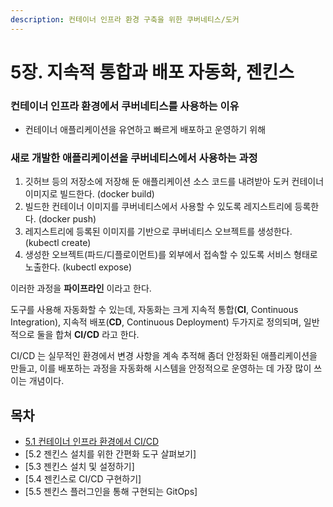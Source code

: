 ```yaml
---
description: 컨테이너 인프라 환경 구축을 위한 쿠버네티스/도커
---
```


# 5장. 지속적 통합과 배포 자동화, 젠킨스

### 컨테이너 인프라 환경에서 쿠버네티스를 사용하는 이유

- 컨테이너 애플리케이션을 유연하고 빠르게 배포하고 운영하기 위해

### 새로 개발한 애플리케이션을 쿠버네티스에서 사용하는 과정

1. 깃허브 등의 저장소에 저장해 둔 애플리케이션 소스 코드를 내려받아 도커 컨테이너 이미지로 빌드한다. (docker build)
2. 빌드한 컨테이너 이미지를 쿠버네티스에서 사용할 수 있도록 레지스트리에 등록한다. (docker push)
3. 레지스트리에 등록된 이미지를 기반으로 쿠버네티스 오브젝트를 생성한다. (kubectl create)
4. 생성한 오브젝트(파드/디플로이먼트)를 외부에서 접속할 수 있도록 서비스 형태로 노출한다. (kubectl expose)

이러한 과정을 **파이프라인** 이라고 한다.

도구를 사용해 자동화할 수 있는데, 자동화는 크게 지속적 통합(**CI**, Continuous Integration), 지속적 배포(**CD**, Continuous Deployment) 두가지로 정의되며, 일반적으로 둘을 합쳐 **CI/CD** 라고 한다.

CI/CD 는 실무적인 환경에서 변경 사항을 계속 추적해 좀더 안정화된 애플리케이션을 만들고, 이를 배포하는 과정을 자동화해 시스템을 안정적으로 운영하는 데 가장 많이 쓰이는 개념이다.

## 목차

* [5.1 컨테이너 인프라 환경에서 CI/CD](./1.md)
* [5.2 젠킨스 설치를 위한 간편화 도구 살펴보기]
* [5.3 젠킨스 설치 및 설정하기]
* [5.4 젠킨스로 CI/CD 구현하기]
* [5.5 젠킨스 플러그인을 통해 구현되는 GitOps]